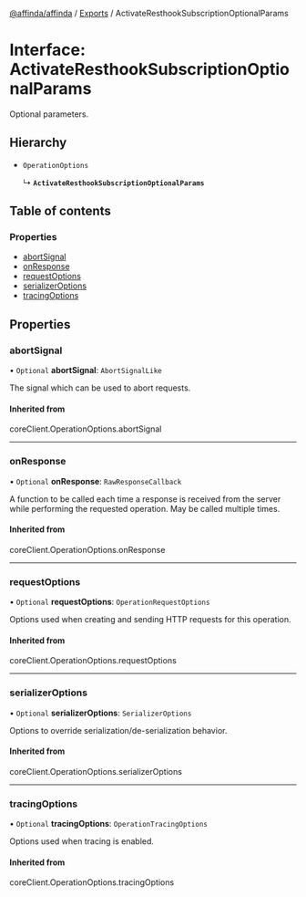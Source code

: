 [@affinda/affinda](../README.md) / [Exports](../modules.md) / ActivateResthookSubscriptionOptionalParams

# Interface: ActivateResthookSubscriptionOptionalParams

Optional parameters.

## Hierarchy

- `OperationOptions`

  ↳ **`ActivateResthookSubscriptionOptionalParams`**

## Table of contents

### Properties

- [abortSignal](ActivateResthookSubscriptionOptionalParams.md#abortsignal)
- [onResponse](ActivateResthookSubscriptionOptionalParams.md#onresponse)
- [requestOptions](ActivateResthookSubscriptionOptionalParams.md#requestoptions)
- [serializerOptions](ActivateResthookSubscriptionOptionalParams.md#serializeroptions)
- [tracingOptions](ActivateResthookSubscriptionOptionalParams.md#tracingoptions)

## Properties

### abortSignal

• `Optional` **abortSignal**: `AbortSignalLike`

The signal which can be used to abort requests.

#### Inherited from

coreClient.OperationOptions.abortSignal

___

### onResponse

• `Optional` **onResponse**: `RawResponseCallback`

A function to be called each time a response is received from the server
while performing the requested operation.
May be called multiple times.

#### Inherited from

coreClient.OperationOptions.onResponse

___

### requestOptions

• `Optional` **requestOptions**: `OperationRequestOptions`

Options used when creating and sending HTTP requests for this operation.

#### Inherited from

coreClient.OperationOptions.requestOptions

___

### serializerOptions

• `Optional` **serializerOptions**: `SerializerOptions`

Options to override serialization/de-serialization behavior.

#### Inherited from

coreClient.OperationOptions.serializerOptions

___

### tracingOptions

• `Optional` **tracingOptions**: `OperationTracingOptions`

Options used when tracing is enabled.

#### Inherited from

coreClient.OperationOptions.tracingOptions
